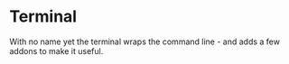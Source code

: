 # Terminal

With no name yet the terminal wraps the command line - and adds a few addons to make it useful.
